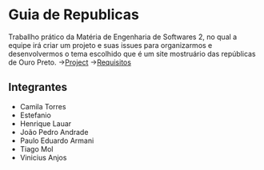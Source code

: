 # Guia de Republicas
Traballho prático da Matéria de Engenharia de Softwares 2, no qual a equipe irá criar um projeto e suas issues para organizarmos e desenvolvermos o tema escolhido que é um site mostruário das repúblicas de  Ouro Preto.
->[Project](https://github.com/users/Vianjus/projects/1)
->[Requisitos](https://github.com/Vianjus/guia-de-republicas/edit/main/requisitos.md)
## Integrantes
* Camila Torres
* Estefanio
* Henrique Lauar
* João Pedro Andrade
* Paulo Eduardo Armani
* Tiago Mol
* Vinicius Anjos
